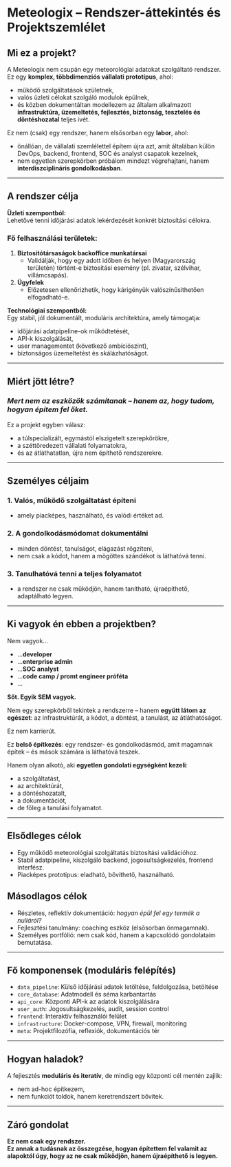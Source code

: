 # Meteologix – Rendszer-áttekintés és Projektszemlélet

## Mi ez a projekt?

A Meteologix nem csupán egy meteorológiai adatokat szolgáltató rendszer.  
Ez egy **komplex, többdimenziós vállalati prototípus**, ahol:

- működő szolgáltatások születnek,
- valós üzleti célokat szolgáló modulok épülnek,
- és közben dokumentáltan modellezem az általam alkalmazott **infrastruktúra, üzemeltetés, fejlesztés, biztonság, tesztelés és döntéshozatal** teljes ívét.

Ez nem (csak) egy rendszer, hanem elsősorban egy **labor**, ahol:
- önállóan, de vállalati szemlélettel építem újra azt, amit általában külön DevOps, backend, frontend, SOC és analyst csapatok kezelnek,
- nem egyetlen szerepkörben próbálom mindezt végrehajtani, hanem **interdiszciplináris gondolkodásban**.

---

## A rendszer célja

**Üzleti szempontból:**  
Lehetővé tenni időjárási adatok lekérdezését konkrét biztosítási célokra.

### Fő felhasználási területek:
1. **Biztosítótársaságok backoffice munkatársai**  
   - Validálják, hogy egy adott időben és helyen (Magyarország területén) történt-e biztosítási esemény (pl. zivatar, szélvihar, villámcsapás).
2. **Ügyfelek**  
   - Előzetesen ellenőrizhetik, hogy kárigényük valószínűsíthetően elfogadható-e.

**Technológiai szempontból:**  
Egy stabil, jól dokumentált, moduláris architektúra, amely támogatja:
- időjárási adatpipeline-ok működtetését,
- API-k kiszolgálását,
- user managementet (következő ambíciószint),
- biztonságos üzemeltetést és skálázhatóságot.

---

## Miért jött létre?

### *Mert nem az eszközök számítanak – hanem az, hogy tudom, hogyan építem fel őket.*

Ez a projekt egyben válasz:
- a túlspecializált, egymástól elszigetelt szerepkörökre,
- a széttöredezett vállalati folyamatokra,
- és az átláthatatlan, újra nem építhető rendszerekre.

---

## Személyes céljaim

### 1. **Valós, működő szolgáltatást építeni**
- amely piacképes, használható, és valódi értéket ad.

### 2. **A gondolkodásmódomat dokumentálni**
- minden döntést, tanulságot, elágazást rögzíteni,
- nem csak a kódot, hanem a mögöttes szándékot is láthatóvá tenni.

### 3. **Tanulhatóvá tenni a teljes folyamatot**
- a rendszer ne csak működjön, hanem tanítható, újraépíthető, adaptálható legyen.

---

## Ki vagyok én ebben a projektben?

Nem vagyok...

- …**developer**
- …**enterprise admin**
- …**SOC analyst**
- …**code camp / promt engineer próféta**
- …

**Sőt. Egyik SEM vagyok.**

Nem egy szerepkörből tekintek a rendszerre – hanem **együtt látom az egészet**: az infrastruktúrát, a kódot, a döntést, a tanulást, az átláthatóságot.

Ez nem karrierút.  

Ez **belső építkezés**: egy rendszer- és gondolkodásmód, amit magamnak építek – és mások számára is láthatóvá teszek.

Hanem olyan alkotó, aki **egyetlen gondolati egységként kezeli**:
- a szolgáltatást,
- az architektúrát,
- a döntéshozatalt,
- a dokumentációt,
- de főleg a tanulási folyamatot.

---

## Elsődleges célok

- Egy működő meteorológiai szolgáltatás biztosítási validációhoz.
- Stabil adatpipeline, kiszolgáló backend, jogosultságkezelés, frontend interfész.
- Piacképes prototípus: eladható, bővíthető, használható.

## Másodlagos célok

- Részletes, reflektív dokumentáció: *hogyan épül fel egy termék a nulláról?*
- Fejlesztési tanulmány: coaching eszköz (elsősorban önmagamnak).
- Személyes portfólió: nem csak kód, hanem a kapcsolódó gondolataim bemutatása.

---

## Fő komponensek (moduláris felépítés)

- `data_pipeline`: Külső időjárási adatok letöltése, feldolgozása, betöltése
- `core_database`: Adatmodell és séma karbantartás
- `api_core`: Központi API-k az adatok kiszolgálására
- `user_auth`: Jogosultságkezelés, audit, session control
- `frontend`: Interaktív felhasználói felület
- `infrastructure`: Docker-compose, VPN, firewall, monitoring
- `meta`: Projektfilozófia, reflexiók, dokumentációs tér

---

## Hogyan haladok?

A fejlesztés **moduláris és iteratív**, de mindig egy központi cél mentén zajlik:
- nem ad-hoc építkezem,
- nem funkciót toldok, hanem keretrendszert bővítek.

---

## Záró gondolat

**Ez nem csak egy rendszer.  
Ez annak a tudásnak az összegzése, hogyan építettem fel valamit az alapoktól úgy, hogy az ne csak működjön, hanem újraépíthető is legyen.**

